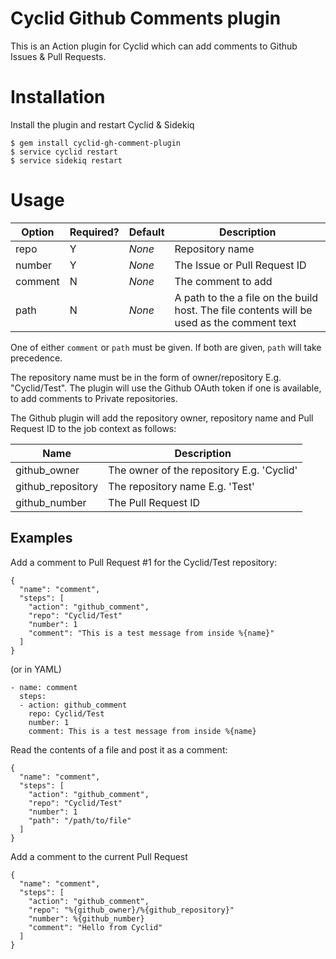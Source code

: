 Cyclid Github Comments plugin
==========================

This is an Action  plugin for Cyclid which can add comments to Github Issues & Pull Requests.

# Installation

Install the plugin and restart Cyclid & Sidekiq

```
$ gem install cyclid-gh-comment-plugin
$ service cyclid restart
$ service sidekiq restart
```

# Usage

| Option | Required? | Default | Description |
| --- | --- | --- | --- |
| repo | Y | _None_ | Repository name |
| number | Y | _None_ | The Issue or Pull Request ID |
| comment | N | _None_ | The comment to add |
| path | N | _None_ | A path to the a file on the build host. The file contents will be used as the comment text |

One of either `comment` or `path` must be given. If both are given, `path` will take precedence.

The repository name must be in the form of owner/repository E.g. "Cyclid/Test". The plugin will
use the Github OAuth token if one is available, to add comments to Private repositories.

The Github plugin will add the repository owner, repository name and Pull Request ID to the job context as follows:

| Name | Description |
| --- | --- |
| github\_owner | The owner of the repository E.g. 'Cyclid' |
| github\_repository | The repository name E.g. 'Test' |
| github\_number | The Pull Request ID |

## Examples

Add a comment to Pull Request #1 for the Cyclid/Test repository:

```
{
  "name": "comment",
  "steps": [
    "action": "github_comment",
    "repo": "Cyclid/Test"
    "number": 1
    "comment": "This is a test message from inside %{name}"
  ]
}
```

(or in YAML)

```
- name: comment
  steps:
  - action: github_comment
    repo: Cyclid/Test
    number: 1
    comment: This is a test message from inside %{name}
``` 

Read the contents of a file and post it as a comment:

```
{
  "name": "comment",
  "steps": [
    "action": "github_comment",
    "repo": "Cyclid/Test"
    "number": 1
    "path": "/path/to/file"
  ]
}
```

Add a comment to the current Pull Request

```
{
  "name": "comment",
  "steps": [
    "action": "github_comment",
    "repo": "%{github_owner}/%{github_repository}"
    "number": %{github_number}
    "comment": "Hello from Cyclid"
  ]
}
```
